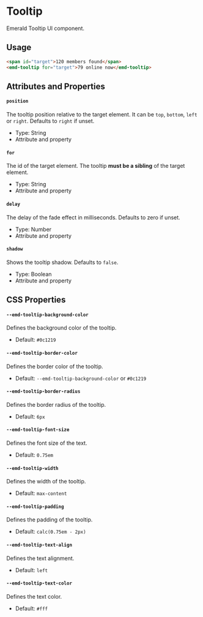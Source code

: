 # Tooltip

Emerald Tooltip UI component.

## Usage

```html
<span id="target">120 members found</span>
<emd-tooltip for="target">79 online now</emd-tooltip>
```

## Attributes and Properties

#### `position`

The tooltip position relative to the target element. It can be `top`, `bottom`, `left` or `right`. Defaults to `right` if unset.

- Type: String
- Attribute and property

#### `for`

The id of the target element. The tooltip **must be a sibling** of the target element.

- Type: String
- Attribute and property

#### `delay`

The delay of the fade effect in milliseconds. Defaults to zero if unset.

- Type: Number
- Attribute and property

#### `shadow`

Shows the tooltip shadow. Defaults to `false`.

- Type: Boolean
- Attribute and property


## CSS Properties

#### `--emd-tooltip-background-color`

Defines the background color of the tooltip.

- Default: `#0c1219`

#### `--emd-tooltip-border-color`

Defines the border color of the tooltip.

- Default: `--emd-tooltip-background-color` or `#0c1219`

#### `--emd-tooltip-border-radius`

Defines the border radius of the tooltip.

- Default: `6px`

#### `--emd-tooltip-font-size`

Defines the font size of the text.

- Default: `0.75em`

#### `--emd-tooltip-width`

Defines the width of the tooltip.

- Default: `max-content`

#### `--emd-tooltip-padding`

Defines the padding of the tooltip.

- Default: `calc(0.75em - 2px)`

#### `--emd-tooltip-text-align`

Defines the text alignment.

- Default: `left`

#### `--emd-tooltip-text-color`

Defines the text color.

- Default: `#fff`
